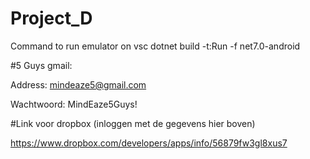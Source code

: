 # Project_D

Command to run emulator on vsc dotnet build -t:Run -f net7.0-android


#5 Guys gmail:

Address:
mindeaze5@gmail.com

Wachtwoord:
MindEaze5Guys!




#Link voor dropbox (inloggen met de gegevens hier boven)

https://www.dropbox.com/developers/apps/info/56879fw3gl8xus7
